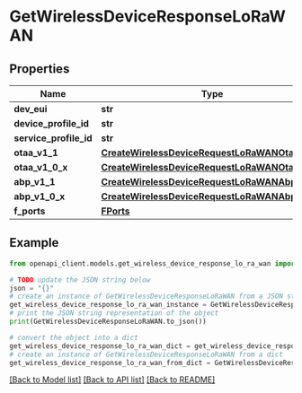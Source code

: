 # GetWirelessDeviceResponseLoRaWAN


## Properties

Name | Type | Description | Notes
------------ | ------------- | ------------- | -------------
**dev_eui** | **str** |  | [optional] 
**device_profile_id** | **str** |  | [optional] 
**service_profile_id** | **str** |  | [optional] 
**otaa_v1_1** | [**CreateWirelessDeviceRequestLoRaWANOtaaV11**](CreateWirelessDeviceRequestLoRaWANOtaaV11.md) |  | [optional] 
**otaa_v1_0_x** | [**CreateWirelessDeviceRequestLoRaWANOtaaV10X**](CreateWirelessDeviceRequestLoRaWANOtaaV10X.md) |  | [optional] 
**abp_v1_1** | [**CreateWirelessDeviceRequestLoRaWANAbpV11**](CreateWirelessDeviceRequestLoRaWANAbpV11.md) |  | [optional] 
**abp_v1_0_x** | [**CreateWirelessDeviceRequestLoRaWANAbpV10X**](CreateWirelessDeviceRequestLoRaWANAbpV10X.md) |  | [optional] 
**f_ports** | [**FPorts**](FPorts.md) |  | [optional] 

## Example

```python
from openapi_client.models.get_wireless_device_response_lo_ra_wan import GetWirelessDeviceResponseLoRaWAN

# TODO update the JSON string below
json = "{}"
# create an instance of GetWirelessDeviceResponseLoRaWAN from a JSON string
get_wireless_device_response_lo_ra_wan_instance = GetWirelessDeviceResponseLoRaWAN.from_json(json)
# print the JSON string representation of the object
print(GetWirelessDeviceResponseLoRaWAN.to_json())

# convert the object into a dict
get_wireless_device_response_lo_ra_wan_dict = get_wireless_device_response_lo_ra_wan_instance.to_dict()
# create an instance of GetWirelessDeviceResponseLoRaWAN from a dict
get_wireless_device_response_lo_ra_wan_from_dict = GetWirelessDeviceResponseLoRaWAN.from_dict(get_wireless_device_response_lo_ra_wan_dict)
```
[[Back to Model list]](../README.md#documentation-for-models) [[Back to API list]](../README.md#documentation-for-api-endpoints) [[Back to README]](../README.md)



